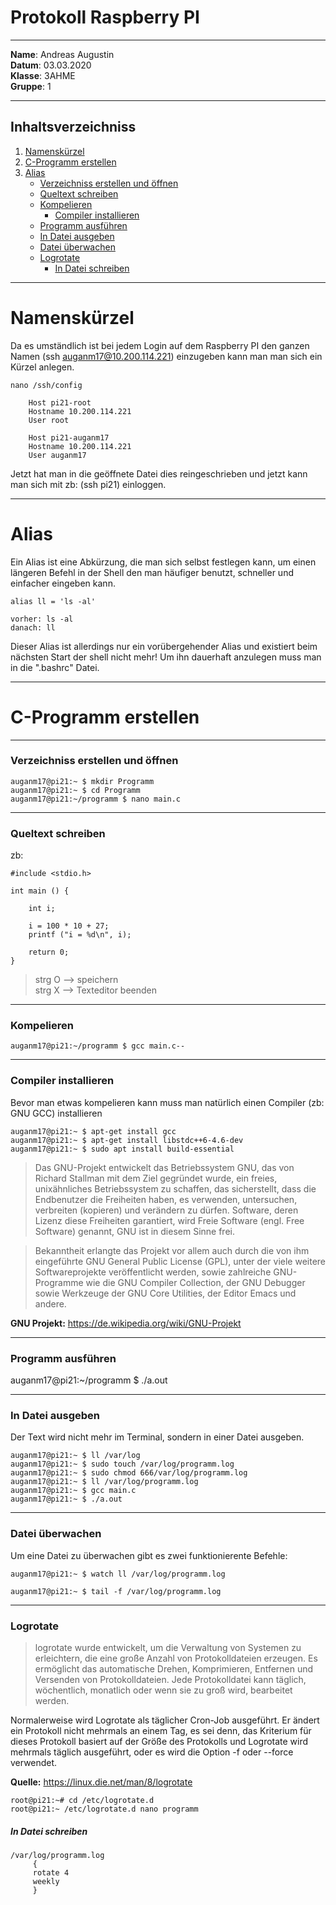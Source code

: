 # Protokoll Raspberry PI

-----

**Name**: Andreas Augustin  
**Datum**: 03.03.2020  
**Klasse**: 3AHME  
**Gruppe**: 1  

-----

## Inhaltsverzeichniss

1) [Namenskürzel](#namenskürzel)
1) [C-Programm erstellen](#c-programm-erstellen)  
1) [Alias](#alias)  
   * [Verzeichniss erstellen und öffnen](#verzeichniss-erstellen-und-öffnen)
   * [Queltext schreiben](#queltext-schreiben)
   * [Kompelieren](#kompelieren)
       * [Compiler installieren](#compiler-installieren)
   * [Programm ausführen](#programm-ausführen)
   * [In Datei ausgeben](#in-datei-ausgeben)
   * [Datei überwachen](#datei-überwachen)
   * [Logrotate](logrotate)
       * [In Datei schreiben](#in-datei-schreiben)

-----

# Namenskürzel

Da es umständlich ist bei jedem Login auf dem Raspberry PI den ganzen Namen (ssh auganm17@10.200.114.221) einzugeben kann man man sich ein Kürzel anlegen.

```
nano /ssh/config
    
    Host pi21-root
    Hostname 10.200.114.221
    User root
    
    Host pi21-auganm17
    Hostname 10.200.114.221
    User auganm17
```

Jetzt hat man in die geöffnete Datei dies reingeschrieben und jetzt kann man sich mit zb: (ssh pi21) einloggen.

-----

# Alias

Ein Alias ist eine Abkürzung, die man sich selbst festlegen kann, um einen längeren Befehl in der Shell den man häufiger benutzt, schneller und einfacher eingeben kann.

```
alias ll = 'ls -al'
```
```
vorher: ls -al
danach: ll
```
Dieser Alias ist allerdings nur ein vorübergehender Alias und existiert beim nächsten Start der shell nicht mehr! Um ihn dauerhaft anzulegen muss man in die ".bashrc" Datei.

-----

# C-Programm erstellen

-----

### Verzeichniss erstellen und öffnen

```
auganm17@pi21:~ $ mkdir Programm
auganm17@pi21:~ $ cd Programm
auganm17@pi21:~/programm $ nano main.c
```

-----

### Queltext schreiben

zb:
```
#include <stdio.h>

int main () {

	int i;

	i = 100 * 10 + 27;
	printf ("i = %d\n", i);

	return 0;
}
```
> strg O --> speichern  
strg X --> Texteditor beenden

-----

### Kompelieren

```
auganm17@pi21:~/programm $ gcc main.c--
```

-----

### Compiler installieren

Bevor man etwas kompelieren kann muss man natürlich einen Compiler (zb: GNU GCC) installieren

```
auganm17@pi21:~ $ apt-get install gcc
auganm17@pi21:~ $ apt-get install libstdc++6-4.6-dev
auganm17@pi21:~ $ sudo apt install build-essential
```
>Das GNU-Projekt entwickelt das Betriebssystem GNU, das von Richard Stallman mit dem Ziel gegründet wurde, ein freies, unixähnliches Betriebssystem zu schaffen, das sicherstellt, dass die Endbenutzer die Freiheiten haben, es verwenden, untersuchen, verbreiten (kopieren) und verändern zu dürfen. Software, deren Lizenz diese Freiheiten garantiert, wird Freie Software (engl. Free Software) genannt, GNU ist in diesem Sinne frei.

>Bekanntheit erlangte das Projekt vor allem auch durch die von ihm eingeführte GNU General Public License (GPL), unter der viele weitere Softwareprojekte veröffentlicht werden, sowie zahlreiche GNU-Programme wie die GNU Compiler Collection, der GNU Debugger sowie Werkzeuge der GNU Core Utilities, der Editor Emacs und andere.

**GNU Projekt:** https://de.wikipedia.org/wiki/GNU-Projekt

-----

### Programm ausführen

auganm17@pi21:~/programm $ ./a.out

-----

### In Datei ausgeben

Der Text wird nicht mehr im Terminal, sondern in einer Datei ausgeben.

```
auganm17@pi21:~ $ ll /var/log
auganm17@pi21:~ $ sudo touch /var/log/programm.log
auganm17@pi21:~ $ sudo chmod 666/var/log/programm.log
auganm17@pi21:~ $ ll /var/log/programm.log
auganm17@pi21:~ $ gcc main.c
auganm17@pi21:~ $ ./a.out
```

-----

### Datei überwachen

Um eine Datei zu überwachen gibt es zwei funktionierente Befehle:

```
auganm17@pi21:~ $ watch ll /var/log/programm.log
```
```
auganm17@pi21:~ $ tail -f /var/log/programm.log
```

-----

### Logrotate

> logrotate wurde entwickelt, um die Verwaltung von Systemen zu erleichtern, die eine große Anzahl von Protokolldateien erzeugen. Es ermöglicht das automatische Drehen, Komprimieren, Entfernen und Versenden von Protokolldateien. Jede Protokolldatei kann täglich, wöchentlich, monatlich oder wenn sie zu groß wird, bearbeitet werden.

Normalerweise wird Logrotate als täglicher Cron-Job ausgeführt. Er ändert ein Protokoll nicht mehrmals an einem Tag, es sei denn, das Kriterium für dieses Protokoll basiert auf der Größe des Protokolls und Logrotate wird mehrmals täglich ausgeführt, oder es wird die Option -f oder --force verwendet. 

**Quelle:** https://linux.die.net/man/8/logrotate

```
root@pi21:~# cd /etc/logrotate.d  
root@pi21:~ /etc/logrotate.d nano programm   
```
##### In Datei schreiben
```
/var/log/programm.log
     { 
     rotate 4
     weekly
     }
```

